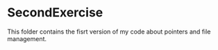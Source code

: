 # SecondExercise
This folder contains the fisrt version of my code about pointers and file management.
